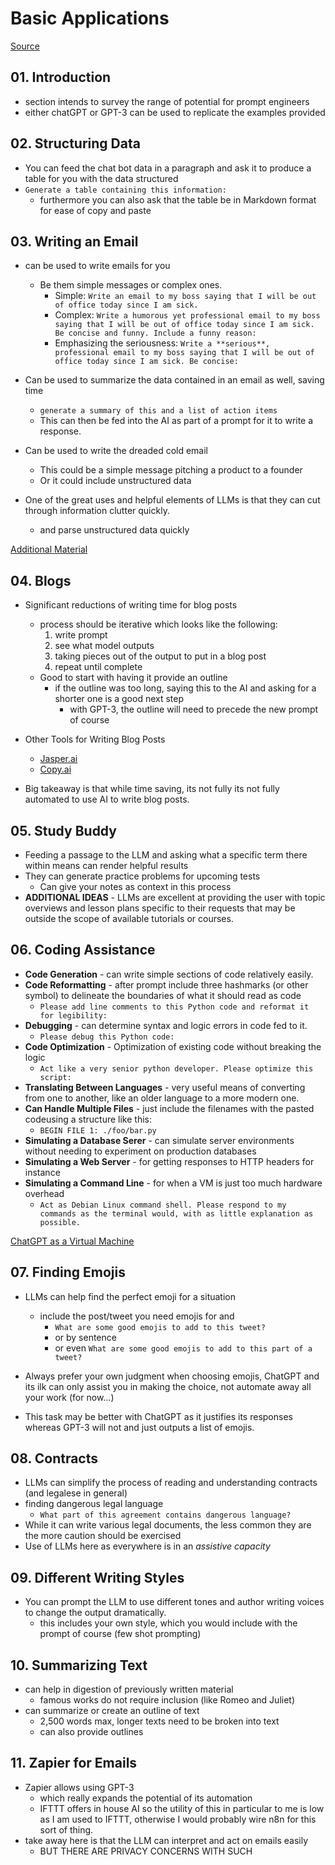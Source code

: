# Basic Applications

[Source](https://learnprompting.org/ar/docs/category/-basic-applications)

## 01. Introduction

- section intends to survey the range of potential for prompt engineers
- either chatGPT or GPT-3 can be used to replicate the examples provided

## 02. Structuring Data

- You can feed the chat bot data in a paragraph and ask it to produce a table for you with the data structured
- `Generate a table containing this information:`
  - furthermore you can also ask that the table be in Markdown format for ease of copy and paste

## 03. Writing an Email

- can be used to write emails for you

  - Be them simple messages or complex ones.
    - Simple: `Write an email to my boss saying that I will be out of office today since I am sick.`
    - Complex: `Write a humorous yet professional email to my boss saying that I will be out of office today since I am sick. Be concise and funny. Include a funny reason:`
    - Emphasizing the seriousness: `Write a **serious**, professional email to my boss saying that I will be out of office today since I am sick. Be concise:`

- Can be used to summarize the data contained in an email as well, saving time

  - `generate a summary of this and a list of action items`
  - This can then be fed into the AI as part of a prompt for it to write a response.

- Can be used to write the dreaded cold email

  - This could be a simple message pitching a product to a founder
  - Or it could include unstructured data

- One of the great uses and helpful elements of LLMs is that they can cut through information clutter quickly.
  - and parse unstructured data quickly

[Additional Material](https://zapier.com/blog/use-openai-gpt-3-to-write-emails/)

## 04. Blogs

- Significant reductions of writing time for blog posts

  - process should be iterative which looks like the following:
    1. write prompt
    2. see what model outputs
    3. taking pieces out of the output to put in a blog post
    4. repeat until complete
  - Good to start with having it provide an outline
    - if the outline was too long, saying this to the AI and asking for a shorter one is a good next step
      - with GPT-3, the outline will need to precede the new prompt of course

- Other Tools for Writing Blog Posts

  - [Jasper.ai](https://jasper.ai)
  - [Copy.ai](https://copy.ai)

- Big takeaway is that while time saving, its not fully its not fully automated to use AI to write blog posts.

## 05. Study Buddy

- Feeding a passage to the LLM and asking what a specific term there within means can render helpful results
- They can generate practice problems for upcoming tests
  - Can give your notes as context in this process
- **ADDITIONAL IDEAS** - LLMs are excellent at providing the user with topic overviews and lesson plans specific to their requests that may be outside the scope of available tutorials or courses.

## 06. Coding Assistance

- **Code Generation** - can write simple sections of code relatively easily.
- **Code Reformatting** - after prompt include three hashmarks (or other symbol) to delineate the boundaries of what it should read as code
  - `Please add line comments to this Python code and reformat it for legibility:`
- **Debugging** - can determine syntax and logic errors in code fed to it.
  - `Please debug this Python code:`
- **Code Optimization** - Optimization of existing code without breaking the logic
  - `Act like a very senior python developer. Please optimize this script:  `
- **Translating Between Languages** - very useful means of converting from one to another, like an older language to a more modern one.
- **Can Handle Multiple Files** - just include the filenames with the pasted codeusing a structure like this:
  - `BEGIN FILE 1: ./foo/bar.py`
- **Simulating a Database Serer** - can simulate server environments without needing to experiment on production databases
- **Simulating a Web Server** - for getting responses to HTTP headers for instance
- **Simulating a Command Line** - for when a VM is just too much hardware overhead
  - `Act as Debian Linux command shell. Please respond to my commands as the terminal would, with as little explanation as possible.`

[ChatGPT as a Virtual Machine](https://www.engraved.blog/building-a-virtual-machine-inside/)

## 07. Finding Emojis

- LLMs can help find the perfect emoji for a situation

  - include the post/tweet you need emojis for and
    - `What are some good emojis to add to this tweet?`
    - or by sentence
    - or even `What are some good emojis to add to this part of a tweet?`

- Always prefer your own judgment when choosing emojis, ChatGPT and its ilk can only assist you in making the choice, not automate away all your work (for now...)

- This task may be better with ChatGPT as it justifies its responses whereas GPT-3 will not and just outputs a list of emojis.

## 08. Contracts

- LLMs can simplify the process of reading and understanding contracts (and legalese in general)
- finding dangerous legal language
  - `What part of this agreement contains dangerous language?`
- While it can write various legal documents, the less common they are the more caution should be exercised
- Use of LLMs here as everywhere is in an _assistive capacity_

## 09. Different Writing Styles

- You can prompt the LLM to use different tones and author writing voices to change the output dramatically.
  - this includes your own style, which you would include with the prompt of course (few shot prompting)

## 10. Summarizing Text

- can help in digestion of previously written material
  - famous works do not require inclusion (like Romeo and Juliet)
- can summarize or create an outline of text
  - 2,500 words max, longer texts need to be broken into text
  - can also provide outlines

## 11. Zapier for Emails

- Zapier allows using GPT-3
  - which really expands the potential of its automation
  - IFTTT offers in house AI so the utility of this in particular to me is low as I am used to IFTTT, otherwise I would probably wire n8n for this sort of thing.
- take away here is that the LLM can interpret and act on emails easily
  - BUT THERE ARE PRIVACY CONCERNS WITH SUCH
